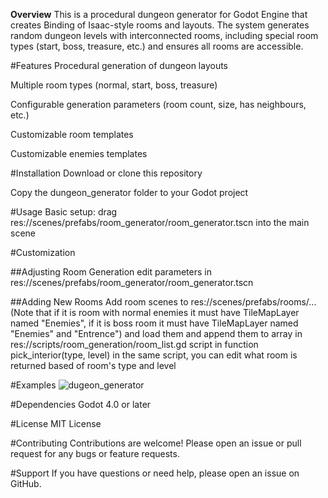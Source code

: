 **Overview**
This is a procedural dungeon generator for Godot Engine that creates Binding of Isaac-style rooms and layouts. The system generates random dungeon levels with interconnected rooms, including special room types (start, boss, treasure, etc.) and ensures all rooms are accessible.

#Features
Procedural generation of dungeon layouts

Multiple room types (normal, start, boss, treasure)

Configurable generation parameters (room count, size, has neighbours, etc.)

Customizable room templates

Customizable enemies templates

#Installation
Download or clone this repository

Copy the dungeon_generator folder to your Godot project

#Usage
Basic setup:
drag res://scenes/prefabs/room_generator/room_generator.tscn into the main scene 

#Customization

##Adjusting Room Generation
edit parameters in res://scenes/prefabs/room_generator/room_generator.tscn 

##Adding New Rooms
Add room scenes to res://scenes/prefabs/rooms/...
(Note that if it is room with normal enemies it must have TileMapLayer named "Enemies", if it is boss room it must have TileMapLayer named "Enemies" and "Entrence")
and load them and append them to array in res://scripts/room_generation/room_list.gd script
in function pick_interior(type, level) in the same script, you can edit what room is returned based of room's type and level

#Examples
![dugeon_generator](https://github.com/user-attachments/assets/2d00246e-8053-43bd-adfc-ce9eacf8beae)

#Dependencies
Godot 4.0 or later

#License
MIT License

#Contributing
Contributions are welcome! Please open an issue or pull request for any bugs or feature requests.

#Support
If you have questions or need help, please open an issue on GitHub.
